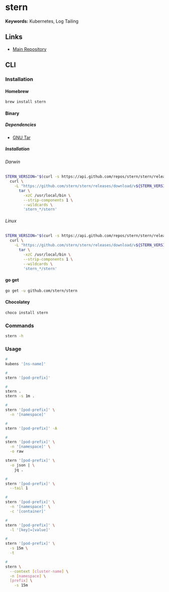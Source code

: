 # stern

**Keywords:** Kubernetes, Log Tailing

## Links

- [Main Repository](https://github.com/stern/stern)

## CLI

### Installation

#### Homebrew

```sh
brew install stern
```

#### Binary

##### Dependencies

- [GNU Tar](/gnu-tar.md)

##### Installation

###### Darwin

```sh
STERN_VERSION="$(curl -s https://api.github.com/repos/stern/stern/releases/latest | grep tag_name | cut -d '"' -f 4 | tr -d 'v')"; \
  curl \
    -L "https://github.com/stern/stern/releases/download/v${STERN_VERSION}/stern_${STERN_VERSION}_darwin_amd64.tar.gz" | \
      tar \
        -xzC /usr/local/bin \
        --strip-components 1 \
        --wildcards \
        'stern_*/stern'
```

###### Linux

```sh
STERN_VERSION="$(curl -s https://api.github.com/repos/stern/stern/releases/latest | grep tag_name | cut -d '"' -f 4 | tr -d 'v')"; \
  curl \
    -L "https://github.com/stern/stern/releases/download/v${STERN_VERSION}/stern_${STERN_VERSION}_linux_amd64.tar.gz" | \
      tar \
        -xzC /usr/local/bin \
        --strip-components 1 \
        --wildcards \
        'stern_*/stern'
```

#### go get

```sh
go get -u github.com/stern/stern
```

#### Chocolatey

```sh
choco install stern
```

### Commands

```sh
stern -h
```

### Usage

```sh
#
kubens '[ns-name]'

#
stern '[pod-prefix]'

#
stern .
stern -s 1m .

#
stern '[pod-prefix]' \
  -n '[namespace]'

#
stern '[pod-prefix]' -A

#
stern '[pod-prefix]' \
  -n '[namespace]' \
  -o raw

stern '[pod-prefix]' \
  -o json | \
    jq .

#
stern '[pod-prefix]' \
  --tail 1

#
stern '[pod-prefix]' \
  -n '[namespace]' \
  -c '[container]'

#
stern '[pod-prefix]' \
  -l '[key]=[value]'

#
stern '[pod-prefix]' \
  -s 15m \
  -t

#
stern \
  --context [cluster-name] \
  -n [namespace] \
  [prefix] \
    -s 15m
```
